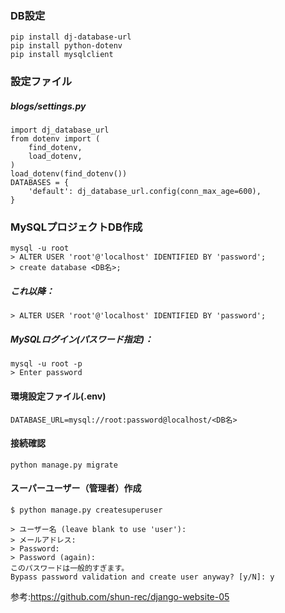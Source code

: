 ### DB設定
```
pip install dj-database-url
pip install python-dotenv
pip install mysqlclient
```

### 設定ファイル
##### blogs/settings.py
```
import dj_database_url
from dotenv import (
    find_dotenv,
    load_dotenv,
)
load_dotenv(find_dotenv())
DATABASES = {
    'default': dj_database_url.config(conn_max_age=600),
}
```

### MySQLプロジェクトDB作成
```
mysql -u root
> ALTER USER 'root'@'localhost' IDENTIFIED BY 'password';
> create database <DB名>;
```
##### これ以降：
```
> ALTER USER 'root'@'localhost' IDENTIFIED BY 'password';
```
##### MySQLログイン(パスワード指定)：
```
mysql -u root -p
> Enter password
```

#### 環境設定ファイル(.env)
```
DATABASE_URL=mysql://root:password@localhost/<DB名>
```

#### 接続確認
```
python manage.py migrate
```

#### スーパーユーザー（管理者）作成
```
$ python manage.py createsuperuser

> ユーザー名 (leave blank to use 'user'): 
> メールアドレス: 
> Password: 
> Password (again): 
このパスワードは一般的すぎます。
Bypass password validation and create user anyway? [y/N]: y
```

参考:https://github.com/shun-rec/django-website-05